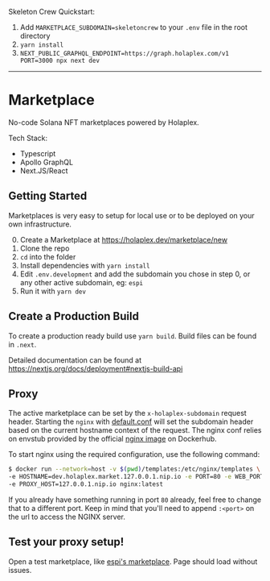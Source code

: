 Skeleton Crew Quickstart:

1. Add `MARKETPLACE_SUBDOMAIN=skeletoncrew` to your `.env` file in the root directory
2. `yarn install`
3. `NEXT_PUBLIC_GRAPHQL_ENDPOINT=https://graph.holaplex.com/v1 PORT=3000 npx next dev`

----

# Marketplace

No-code Solana NFT marketplaces powered by Holaplex.

Tech Stack:

- Typescript
- Apollo GraphQL
- Next.JS/React

## Getting Started

Marketplaces is very easy to setup for local use or to be deployed on your own infrastructure. 

0. Create a Marketplace at https://holaplex.dev/marketplace/new
1. Clone the repo
2. `cd` into the folder
3. Install dependencies with `yarn install`
4. Edit `.env.development` and add the subdomain you chose in step 0, or any other active subdomain, eg: `espi`
5. Run it with `yarn dev`

## Create a Production Build 

To create a production ready build use `yarn build`. Build files can be found in `.next`.

Detailed documentation can be found at https://nextjs.org/docs/deployment#nextjs-build-api

## Proxy

The active marketplace can be set by the `x-holaplex-subdomain` request header. Starting the `nginx` with [default.conf](/main/templates/default.conf.template) will set the subdomain header based on the current hostname context of the request.
The nginx conf relies on envstub provided by the official [nginx image](https://hub.docker.com/_/nginx) on Dockerhub.

To start nginx using the required configuration, use the following command:

```bash
$ docker run --network=host -v $(pwd)/templates:/etc/nginx/templates \
-e HOSTNAME=dev.holaplex.market.127.0.0.1.nip.io -e PORT=80 -e WEB_PORT=3000 \
-e PROXY_HOST=127.0.0.1.nip.io nginx:latest
```

If you already have something running in port `80` already, feel free to change that to a different port. Keep in mind that you'll need to append `:<port>` on the url to access the NGINX server.

## Test your proxy setup!

Open a test marketplace, like [espi's marketplace](http://espi.dev.holaplex.market.127.0.0.1.nip.io).
Page should load without issues.
